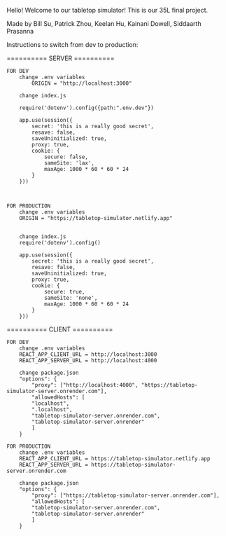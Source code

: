 Hello! Welcome to our tabletop simulator! This is our 35L final project. 

Made by Bill Su, Patrick Zhou, Keelan Hu, Kainani Dowell, Siddaarth Prasanna

Instructions to switch from dev to production:

========== SERVER ==========

    FOR DEV
        change .env variables
            ORIGIN = "http://localhost:3000"

        change index.js

        require('dotenv').config({path:".env.dev"})

        app.use(session({
            secret: 'this is a really good secret',
            resave: false,
            saveUninitialized: true,
            proxy: true,
            cookie: {
                secure: false,
                sameSite: 'lax',
                maxAge: 1000 * 60 * 60 * 24
            }
        }))



    FOR PRODUCTION
        change .env variables
        ORIGIN = "https://tabletop-simulator.netlify.app"


        change index.js
        require('dotenv').config()

        app.use(session({
            secret: 'this is a really good secret',
            resave: false,
            saveUninitialized: true,
            proxy: true,
            cookie: {
                secure: true,
                sameSite: 'none',
                maxAge: 1000 * 60 * 60 * 24
            }
        }))

        


========== CLIENT ==========

    FOR DEV
        change .env variables
        REACT_APP_CLIENT_URL = http://localhost:3000
        REACT_APP_SERVER_URL = http://localhost:4000

        change package.json
        "options": {
            "proxy": ["http://localhost:4000", "https://tabletop-simulator-server.onrender.com"],
            "allowedHosts": [
            "localhost",
            ".localhost",
            "tabletop-simulator-server.onrender.com",
            "tabletop-simulator-server.onrender"
            ]
        }

    FOR PRODUCTION
        change .env variables
        REACT_APP_CLIENT_URL = https://tabletop-simulator.netlify.app
        REACT_APP_SERVER_URL = https://tabletop-simulator-server.onrender.com

        change package.json
        "options": {
            "proxy": ["https://tabletop-simulator-server.onrender.com"],
            "allowedHosts": [
            "tabletop-simulator-server.onrender.com",
            "tabletop-simulator-server.onrender"
            ]
        }